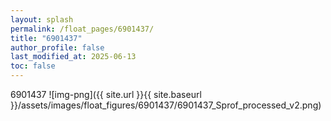 ```yaml
---
layout: splash
permalink: /float_pages/6901437/
title: "6901437"
author_profile: false
last_modified_at: 2025-06-13
toc: false
---
```

 
6901437
![img-png]({{ site.url }}{{ site.baseurl }}/assets/images/float_figures/6901437/6901437_Sprof_processed_v2.png)